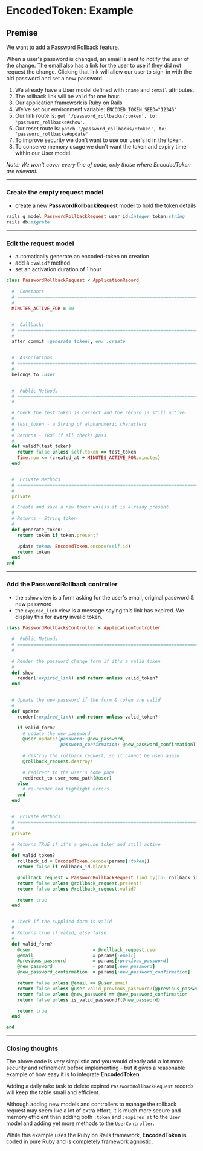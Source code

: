 # EncodedToken: Example

## Premise

We want to add a Password Rollback feature.

When a user's password is changed, an email is sent to notify the user of the change. 
The email also has a link for the user to use if they did not request the change.
Clicking that link will allow our user to sign-in with the old password and set
a new password.

1. We already have a User model defined with `:name` and `:email` attributes.
2. The rollback link will be valid for one hour.
3. Our application framework is Ruby on Rails
4. We've set our environment variable: `ENCODED_TOKEN_SEED="12345"`
5. Our link route is: `get '/password_rollbacks/:token', to: 'password_rollbacks#show'`.
6. Our reset route is: `patch '/password_rollbacks/:token', to: 'password_rollbacks#update'`
7. To improve security we don't want to use our user's id in the token.
8. To conserve memory usage we don't want the token and expiry time within our User model. 

_Note: We won't cover every line of code, only those where EncodedToken are relevant._


---

### Create the empty request model
- create a new **PasswordRollbackRequest** model to hold the token details

```ruby
rails g model PasswordRollbackRequest user_id:integer token:string
rails db:migrate
```


---

### Edit the request model
  - automatically generate an encoded-token on creation
  - add a `:valid?` method
  - set an activation duration of 1 hour

```ruby
class PasswordRollbackRequest < ApplicationRecord
  
  #  Constants
  # ============================================================================
  #
  MINUTES_ACTIVE_FOR = 60


  #  Callbacks
  # ============================================================================
  #
  after_commit :generate_token!, on: :create


  #  Associations
  # ============================================================================
  #
  belongs_to :user


  #  Public Methods
  # ============================================================================
  #

  # Check the test_token is correct and the record is still active.
  #
  # test_token - a String of alphanumeric characters
  #
  # Returns - TRUE if all checks pass
  #
  def valid?(test_token)
    return false unless self.token == test_token
    Time.now <= (created_at + MINUTES_ACTIVE_FOR.minutes)
  end


  #  Private Methods
  # ============================================================================
  #
  private

  # Create and save a new token unless it is already present.
  #
  # Returns - String token
  #
  def generate_token!
    return token if token.present?

    update token: EncodedToken.encode(self.id)
    return token
  end
end
```


---

### Add the PasswordRollback controller
- the `:show` view is a form asking for the user's email, original password 
  & new password
- the `expired_link` view is a message saying this link has expired. We display 
  this for **every** invalid token.

```ruby
class PasswordRollbacksController < ApplicationController
  
  #  Public Methods
  # ============================================================================
  #
  
  # Render the password change form if it's a valid token
  #
  def show
    render(:expired_link) and return unless valid_token?
  end


  # Update the new password if the form & token are valid
  #
  def update
    render(:expired_link) and return unless valid_token?

    if valid_form?
      # update the new password
      @user.update!(password: @new_password, 
                    password_confirmation: @new_password_confirmation)
      
      # destroy the rollback request, so it cannot be used again
      @rollback_request.destroy!

      # redirect to the user's home page
      redirect_to user_home_path(@user)
    else
      # re-render and highlight errors.
    end
  end


  #  Private Methods
  # ============================================================================
  #
  private

  # Returns TRUE if it's a geniune token and still active
  #
  def valid_token?
    rollback_id = EncodedToken.decode(params[:token])
    return false if rollback_id.blank?

    @rollback_request = PasswordRollbackRequest.find_by(id: rollback_id)
    return false unless @rollback_request.present?
    return false unless @rollback_request.valid?

    return true
  end


  # Check if the supplied form is valid
  #
  # Returns true if valid, else false
  #
  def valid_form?
    @user                       = @rollback_request.user
    @email                      = params[:email]
    @previous_password          = params[:previous_password]
    @new_password               = params[:new_password]
    @new_password_confirmation  = params[:new_password_confirmation]

    return false unless @email == @user.email
    return false unless @user.valid_previous_password?(@previous_password)
    return false unless @new_password == @new_password_confirmation
    return false unless is_valid_password?(@new_password)

    return true
  end

end
```


---

### Closing thoughts

The above code is very simplistic and you would clearly add a lot more 
security and refinement before implementing - but it gives a reasonable 
example of how easy it is to integrate **EncodedToken**.

Adding a daily rake task to delete expired `PasswordRollbackRequest` 
records will keep the table small and efficient.

Although adding new models and controllers to manage the rollback request
may seem like a lot of extra effort, it is much more secure and memory
efficient than adding both `:token` and `:expires_at` to the `User` 
model and adding yet more methods to the `UserController`.

While this example uses the Ruby on Rails framework, **EncodedToken**
is coded in pure Ruby and is completely framework agnostic.







